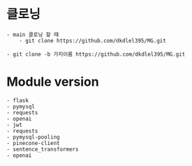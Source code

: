 # 클로닝
    - main 클로닝 할 때
        - git clone https://github.com/dkdlel395/MG.git

    - git clone -b 가지이름 https://github.com/dkdlel395/MG.git
# Module version
    - flask
    - pymysql
    - requests
    - openai
    - jwt
    - requests
    - pymysql-pooling
    - pinecone-client
    - sentence_transformers
    - openai
